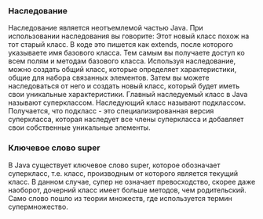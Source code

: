 
### Наследование

Наследование является неотъемлемой частью Java. При использовании наследования вы говорите: Этот новый класс похож на тот старый класс. В коде это пишется как extends, после которого указываете имя базового класса. Тем самым вы получаете доступ ко всем полям и методам базового класса. Используя наследование, можно создать общий класс, которые определяет характеристики, общие для набора связанных элементов. Затем вы можете наследоваться от него и создать новый класс, который будет иметь свои уникальные характеристики. Главный наследуемый класс в Java называют суперклассом. Наследующий класс называют подклассом. Получается, что подкласс - это специализированная версия суперкласса, которая наследует все члены суперкласса и добавляет свои собственные уникальные элементы.

### Ключевое слово super
В Java существует ключевое слово super, которое обозначает суперкласс, т.е. класс, производным от которого является текущий класс. В данном случае, супер не означает превосходство, скорее даже наоборот, дочерний класс имеет больше методов, чем родительский. Само слово пошло из теории множеств, где используется термин супермножество.